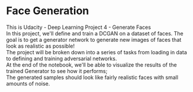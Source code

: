 # Face Generation
This is Udacity - Deep Learning Project 4 - Generate Faces  
In this project, we'll define and train a DCGAN on a dataset of faces. The goal is to get a generator network to generate new images of faces that look as realistic as possible!  
The project will be broken down into a series of tasks from loading in data to defining and training adversarial networks.  
At the end of the notebook, we'll be able to visualize the results of the trained Generator to see how it performs;  
The generated samples should look like fairly realistic faces with small amounts of noise.
